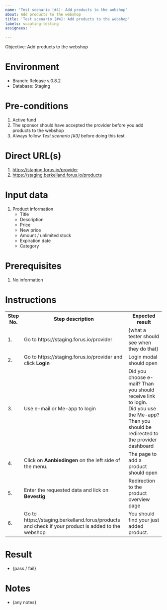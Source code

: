 ```yaml
---
name: 'Test scenario [#4]: Add products to the webshop'
about: Add products to the webshop
title: 'Test scenario [#4]: Add products to the webshop'
labels: scauting-testing
assignees: ''

---
```


Objective: Add products to the webshop

# Environment

* Branch: Release v.0.8.2
* Database: Staging

# Pre-conditions

1. Active fund
2. The sponsor should have accepted the provider before you add products to the webshop
2. Always follow *Test scenario [#3]* before doing this test

# Direct URL(s)

1. https://staging.forus.io/provider
2. https://staging.berkelland.forus.io/products

# Input data

1. Product information
    * Title
    * Description
    * Price
    * New price
    * Amount / unlimited stock
    * Expiration date
    * Category

# Prerequisites

1. No information

# Instructions

<table>
<tr><th>Step No.</th><th>Step description</th><th>Expected result</th></tr>
<tr><td>1.</td><td>Go to https://staging.forus.io/provider</td><td>{what a tester should see when they do that}</td></tr>
<tr><td>2.</td><td>Go to https://staging.forus.io/provider and click <b>Login</b></td><td>Login modal should open</td></tr>
<tr><td>3.</td><td>Use e-mail or Me-app to login</td><td>Did you choose e-mail? Than you should receive link to login. <br> Did you use the Me-app? Than you should be redirected to the provider dashboard</td></tr>
<tr><td>4.</td><td>Click on <b>Aanbiedingen</b> on the left side of the menu.</td><td>The page to add a product should open</td></tr>
<tr><td>5.</td><td>Enter the requested data and lick on <b>Bevestig</b></td><td>Redirection to the product overview page</td></tr>
<tr><td>6.</td><td>Go to https://staging.berkelland.forus/products and check if your product is added to the webshop</td><td>You should find your just added product.</td></tr>
</table>

# Result

* {pass / fail}

# Notes

* {any notes}
